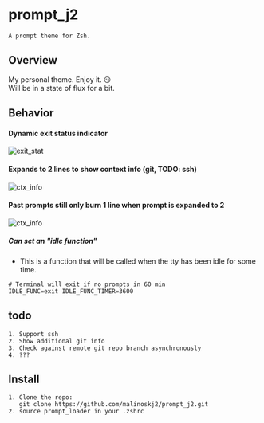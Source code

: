 # prompt_j2
```
A prompt theme for Zsh.
```
## Overview
My personal theme. Enjoy it. :smirk:<br />
Will be in a state of flux for a bit.

## Behavior

#### Dynamic exit status indicator
![exit_stat](https://media.giphy.com/media/4a7DAeH2kf7WyLNbqT/giphy.gif)
#### Expands to 2 lines to show context info (git, TODO: ssh)
![ctx_info](https://media.giphy.com/media/uTBjOYYzWe4oGn5hYN/giphy.gif)
#### Past prompts still only burn 1 line when prompt is expanded to 2
![ctx_info](https://media.giphy.com/media/BpDg5nTFouC7He0Dit/giphy.gif)

##### Can set an "idle function"
- This is a function that will be called when the tty has been idle for some time.
```
# Terminal will exit if no prompts in 60 min
IDLE_FUNC=exit IDLE_FUNC_TIMER=3600 
```
## todo
```
1. Support ssh
2. Show additional git info
3. Check against remote git repo branch asynchronously
4. ???
```
## Install
```
1. Clone the repo: 
   git clone https://github.com/malinoskj2/prompt_j2.git
2. source prompt_loader in your .zshrc
```
